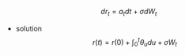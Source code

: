 $$
dr_t = a_t dt+\sigma dW_t
$$
- solution
    $$
    r(t) = r(0)+ \int_0^t \theta_u du + \sigma W_t
    $$